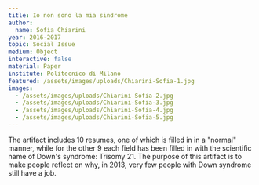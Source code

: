 ```yaml
---
title: Io non sono la mia sindrome
author:
  name: Sofia Chiarini
year: 2016-2017
topic: Social Issue
medium: Object
interactive: false
material: Paper
institute: Politecnico di Milano
featured: /assets/images/uploads/Chiarini-Sofia-1.jpg
images:
  - /assets/images/uploads/Chiarini-Sofia-2.jpg
  - /assets/images/uploads/Chiarini-Sofia-3.jpg
  - /assets/images/uploads/Chiarini-Sofia-4.jpg
  - /assets/images/uploads/Chiarini-Sofia-5.jpg
---
```

The artifact includes 10 resumes, one of which is filled in in a "normal" manner, while for the other 9 each field has been filled in with the scientific name of Down's syndrome: Trisomy 21. The purpose of this artifact is to make people reflect on why, in 2013, very few people with Down syndrome still have a job.
